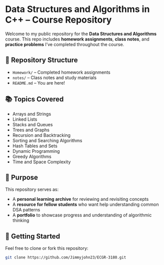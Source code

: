 # Data Structures and Algorithms in C++ – Course Repository

Welcome to my public repository for the **Data Structures and Algorithms** course. This repo includes **homework assignments**, **class notes**, and **practice problems** I’ve completed throughout the course.

## 📁 Repository Structure

 - `Homework/`  – Completed homework assignments  
- `notes/`     – Class notes and study materials    
- `README.md`  – You are here!


## 📚 Topics Covered

- Arrays and Strings
- Linked Lists
- Stacks and Queues
- Trees and Graphs
- Recursion and Backtracking
- Sorting and Searching Algorithms
- Hash Tables and Sets
- Dynamic Programming
- Greedy Algorithms
- Time and Space Complexity

## 🧠 Purpose

This repository serves as:

- A **personal learning archive** for reviewing and revisiting concepts
- A **resource for fellow students** who want help understanding common DSA patterns
- A **portfolio** to showcase progress and understanding of algorithmic thinking

## 🚀 Getting Started

Feel free to clone or fork this repository:

```bash
git clone https://github.com/Jimmyjohn23/ECGR-3180.git
